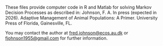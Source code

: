These files provide computer code in R and Matlab for solving Markov Decision Processes as described in:
Johnson, F. A. In press (expected in 2026). Adaptive Management of Animal Populations: A Primer. University Press of Florida, Gainesville, FL.

You may contact the author at fred.johnson@ecos.au.dk or fjohnson1955@gmail.com for further information.
